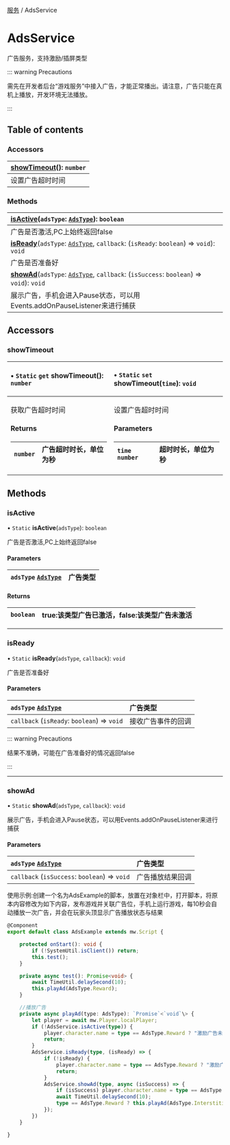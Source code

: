 [服务](../groups/服务.服务.md) / AdsService

# AdsService <Badge type="tip" text="Class" /> <Score text="AdsService" />

广告服务，支持激励/插屏类型

::: warning Precautions

需先在开发者后台“游戏服务”中接入广告，才能正常播出。请注意，广告只能在真机上播放，开发环境无法播放。

:::

## Table of contents

### Accessors <Score text="Accessors" /> 
| **[showTimeout](mw.AdsService.md#showtimeout)**(): `number` <Badge type="tip" text="client" />  |
| :-----|
| 设置广告超时时间|

### Methods <Score text="Methods" /> 
| **[isActive](mw.AdsService.md#isactive)**(`adsType`: [`AdsType`](../enums/mw.AdsType.md)): `boolean` <Badge type="tip" text="client" />  |
| :-----|
| 广告是否激活,PC上始终返回false|
| **[isReady](mw.AdsService.md#isready)**(`adsType`: [`AdsType`](../enums/mw.AdsType.md), `callback`: (`isReady`: `boolean`) => `void`): `void` <Badge type="tip" text="client" />  |
| 广告是否准备好|
| **[showAd](mw.AdsService.md#showad)**(`adsType`: [`AdsType`](../enums/mw.AdsType.md), `callback`: (`isSuccess`: `boolean`) => `void`): `void` <Badge type="tip" text="client" />  |
| 展示广告，手机会进入Pause状态，可以用Events.addOnPauseListener来进行捕获|

## Accessors

### showTimeout <Score text="showTimeout" /> 

<table class="get-set-table">
<thead><tr>
<th style="text-align: left">

• `Static` `get` **showTimeout**(): `number` <Badge type="tip" text="client" />

</th>
<th style="text-align: left">

• `Static` `set` **showTimeout**(`time`): `void` <Badge type="tip" text="client" />

</th>
</tr></thead>
<tbody><tr>
<td style="text-align: left">


获取广告超时时间

#### Returns

| `number` | 广告超时时长，单位为秒 |
| :------ | :------ |


</td>
<td style="text-align: left">


设置广告超时时间

#### Parameters

| `time` `number` |  超时时长，单位为秒 |
| :------ | :------ |

</td>
</tr></tbody>
</table>



## Methods

### isActive <Score text="isActive" /> 

• `Static` **isActive**(`adsType`): `boolean` <Badge type="tip" text="client" />

广告是否激活,PC上始终返回false

#### Parameters

| `adsType` [`AdsType`](../enums/mw.AdsType.md) |  广告类型 |
| :------ | :------ |

#### Returns

| `boolean` | true:该类型广告已激活，false:该类型广告未激活 |
| :------ | :------ |

___

### isReady <Score text="isReady" /> 

• `Static` **isReady**(`adsType`, `callback`): `void` <Badge type="tip" text="client" />

广告是否准备好

#### Parameters

| `adsType` [`AdsType`](../enums/mw.AdsType.md) |  广告类型 |
| :------ | :------ |
| `callback` (`isReady`: `boolean`) => `void` |  接收广告事件的回调 |


::: warning Precautions

结果不准确，可能在广告准备好的情况返回false

:::

___

### showAd <Score text="showAd" /> 

• `Static` **showAd**(`adsType`, `callback`): `void` <Badge type="tip" text="client" />

展示广告，手机会进入Pause状态，可以用Events.addOnPauseListener来进行捕获

#### Parameters

| `adsType` [`AdsType`](../enums/mw.AdsType.md) |  广告类型 |
| :------ | :------ |
| `callback` (`isSuccess`: `boolean`) => `void` |  广告播放结果回调 |


<span style="font-size: 14px;">
使用示例:创建一个名为AdsExample的脚本，放置在对象栏中，打开脚本，将原本内容修改为如下内容，发布游戏并关联广告位，手机上运行游戏，每10秒会自动播放一次广告，并会在玩家头顶显示广告播放状态与结果
</span>

```ts
@Component
export default class AdsExample extends mw.Script {

    protected onStart(): void {
        if (!SystemUtil.isClient()) return;
        this.test();
    }

    private async test(): Promise<void> {
        await TimeUtil.delaySecond(10);
        this.playAd(AdsType.Reward);
    }

    //播放广告
    private async playAd(type: AdsType): `Promise`<`void`\> {
        let player = await mw.Player.localPlayer;
        if (!AdsService.isActive(type)) {
            player.character.name = type == AdsType.Reward ? "激励广告未激活" : "插屏广告未激活";
            return;
        }
        AdsService.isReady(type, (isReady) => {
            if (!isReady) {
                player.character.name = type == AdsType.Reward ? "激励广告未准备好" : "插屏广告未准备好";
                return;
            }
            AdsService.showAd(type, async (isSuccess) => {
                if (isSuccess) player.character.name = type == AdsType.Reward ? "激励广告播放成功" : "插屏广告播放成功";
                await TimeUtil.delaySecond(10);
                type == AdsType.Reward ? this.playAd(AdsType.Interstitial) : this.playAd(AdsType.Reward);
            });
        })
    }

}
```
